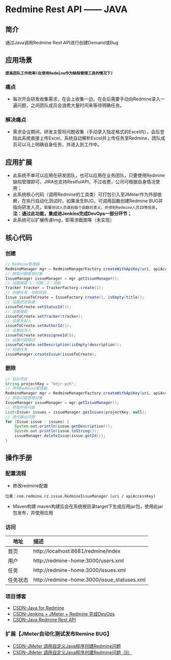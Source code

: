 # Redmine Rest API —— JAVA #

## 简介 ##
通过Java调用Redmine Rest API进行创建Demand或Bug

## 应用场景 ##
**```提高团队工作效率(在使用Redmine作为缺陷管理工具的情况下)```**
### 痛点 ###
- 每次开会研发收集需求，在会上收集一边，在会后需要手动向Redmine录入一遍问题，之间团队成员会浪费大量时间来等待明确任务。
### 解决痛点 ###
- 需求会议期间，研发主管将问题收集（手动录入指定格式的Excel内），会后登陆此系统直接上传Excel，系统自动解析Excel并上传任务至Redmine，团队成员可以马上明确自身任务，并进入到工作中。

## 应用扩展 ##
- 此系统不单可以应用在研发团队，也可以应用在业务团队，只要使用Redmine缺陷管理即可，JIRA也支持RestfulAPI，不过收费，公司可根据自身情况使用；
- 此系统核心代码（调用Redmine的工具类）可打包引入至JMeter作为外部依赖，在执行自动化测试时，如果发生BUG，可调用函数创建Redmine BUG并指向研发人员，```需要测试人员直到每个函数的意义，并得到Redmine人员ID等信息```，**注：通过此功能，集成进Jenkins完成DevOps一部分环节；**
- 此系统可以扩展传递Img，即需求截图等（未实现）


## 核心代码 ##
### 创建 ###
```java
// Redmine管理器
RedmineManager mgr = RedmineManagerFactory.createWithApiKey(uri, apiAccessKey);
// 获取问题管理对象
IssueManager issueManager = mgr.getIssueManager();
// 设置跟踪 1：问题；2：功能
Tracker tracker = TrackerFactory.create(1);
// 创建任务，并赋标题
Issue issueToCreate = IssueFactory.create(1, isEmpty(title));
// 设置状态新建
issueToCreate.setStatusId(1);
// 设置跟踪
issueToCreate.setTracker(tracker);
// 设置发起人
issueToCreate.setAuthorId(1);
// 设置指派人
issueToCreate.setAssigneeId(9);
// 设置问题描述
issueToCreate.setDescription(isEmpty(description));
// 创建任务
issueManager.createIssue(issueToCreate);
```

### 删除 ###
```java
// 目标项目
String projectKey = "bdjr-pzh";
// 声明Redmine管理器
RedmineManager mgr = RedmineManagerFactory.createWithApiKey(uri, apiAccessKey);
// 获取问题管理对象
IssueManager issueManager = mgr.getIssueManager();
// 获取所有问题
List<Issue> issues = issueManager.getIssues(projectKey, null);
// 迭代输出问题
for (Issue issue : issues) {
    System.out.println(issue.getDescription());
    System.out.println(issue.toString());
    issueManager.deleteIssue(issue.getId());
}
```

## 操作手册 ##

### 配置流程 ###
- 修改redmine配置
```
位置：com.redmine.rz.issue.RedmineIssueManager (uri / apiAccessKey)
```

- Maven构建
maven构建后会在系统根目录target下生成应用jar包，使用此jar包发布，并使用应用

### 访问 ###
地址|描述|
---|:--
首页| http://localhost:8681/redmine/index
用户| http://redmine-home:3000/users.xml
任务| http://redmine-home:3000/issues.xml
任务状态| http://redmine-home:3000/issue_statuses.xml

### 项目博客 ###
- [CSDN-Java for Redmine](https://frankyoung.blog.csdn.net/article/details/85787483)
- [CSDN-Jenkins + JMeter + Redmine 完成DevOps](https://frankyoung.blog.csdn.net/article/details/85236349)
- [CSDN-Java Redmine Rest API](https://frankyoung.blog.csdn.net/article/details/85100850)
### 扩展【JMeter自动化测试发布Remine BUG】
- [CSDN-JMeter 调用自定义Java程序创建Redmine问题](https://frankyoung.blog.csdn.net/article/details/85233143)
- [CSDN-JMeter 调用自定义Java程序创建Redmine问题（II）](https://frankyoung.blog.csdn.net/article/details/85236294)
